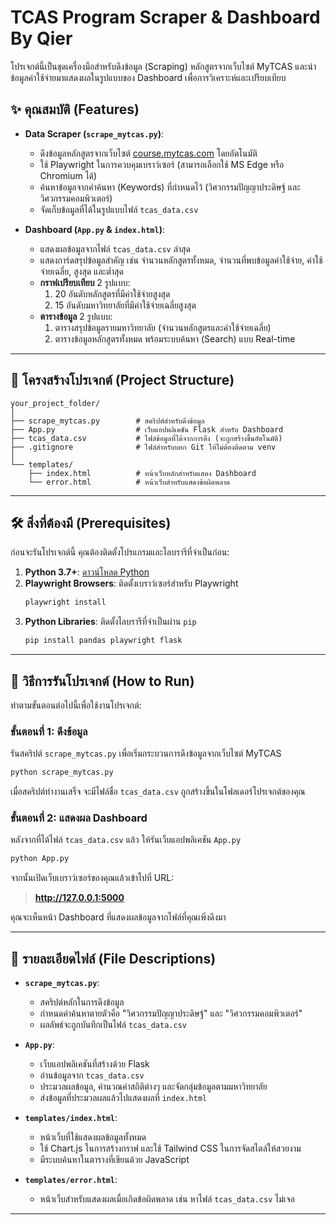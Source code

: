 # TCAS Program Scraper & Dashboard By  Qier

โปรเจกต์นี้เป็นชุดเครื่องมือสำหรับดึงข้อมูล (Scraping) หลักสูตรจากเว็บไซต์ MyTCAS และนำข้อมูลค่าใช้จ่ายมาแสดงผลในรูปแบบของ Dashboard เพื่อการวิเคราะห์และเปรียบเทียบ

## ✨ คุณสมบัติ (Features)

- **Data Scraper (`scrape_mytcas.py`)**:
  - ดึงข้อมูลหลักสูตรจากเว็บไซต์ [course.mytcas.com](https://course.mytcas.com) โดยอัตโนมัติ
  - ใช้ Playwright ในการควบคุมเบราว์เซอร์ (สามารถเลือกใช้ MS Edge หรือ Chromium ได้)
  - ค้นหาข้อมูลจากคำค้นหา (Keywords) ที่กำหนดไว้ (วิศวกรรมปัญญาประดิษฐ์ และ วิศวกรรมคอมพิวเตอร์)
  - จัดเก็บข้อมูลที่ได้ในรูปแบบไฟล์ `tcas_data.csv`

- **Dashboard (`App.py` & `index.html`)**:
  - แสดงผลข้อมูลจากไฟล์ `tcas_data.csv` ล่าสุด
  - แสดงการ์ดสรุปข้อมูลสำคัญ เช่น จำนวนหลักสูตรทั้งหมด, จำนวนที่พบข้อมูลค่าใช้จ่าย, ค่าใช้จ่ายเฉลี่ย, สูงสุด และต่ำสุด
  - **กราฟเปรียบเทียบ** 2 รูปแบบ:
    1.  20 อันดับหลักสูตรที่มีค่าใช้จ่ายสูงสุด
    2.  15 อันดับมหาวิทยาลัยที่มีค่าใช้จ่ายเฉลี่ยสูงสุด
  - **ตารางข้อมูล** 2 รูปแบบ:
    1.  ตารางสรุปข้อมูลรายมหาวิทยาลัย (จำนวนหลักสูตรและค่าใช้จ่ายเฉลี่ย)
    2.  ตารางข้อมูลหลักสูตรทั้งหมด พร้อมระบบค้นหา (Search) แบบ Real-time

---

## 📂 โครงสร้างโปรเจกต์ (Project Structure)

```
your_project_folder/
│
├── scrape_mytcas.py        # สคริปต์สำหรับดึงข้อมูล
├── App.py                  # เว็บแอปพลิเคชัน Flask สำหรับ Dashboard
├── tcas_data.csv           # ไฟล์ข้อมูลที่ได้จากการดึง (จะถูกสร้างขึ้นอัตโนมัติ)
├── .gitignore              # ไฟล์สำหรับบอก Git ให้ไม่ต้องติดตาม venv
│
└── templates/
    ├── index.html          # หน้าเว็บหลักสำหรับแสดง Dashboard
    └── error.html          # หน้าเว็บสำหรับแสดงข้อผิดพลาด
```

---

## 🛠️ สิ่งที่ต้องมี (Prerequisites)

ก่อนจะรันโปรเจกต์นี้ คุณต้องติดตั้งโปรแกรมและไลบรารีที่จำเป็นก่อน:

1.  **Python 3.7+**: [ดาวน์โหลด Python](https://www.python.org/downloads/)
2.  **Playwright Browsers**: ติดตั้งเบราว์เซอร์สำหรับ Playwright
    ```bash
    playwright install
    ```
3.  **Python Libraries**: ติดตั้งไลบรารีที่จำเป็นผ่าน `pip`
    ```bash
    pip install pandas playwright flask
    ```

---

## 🚀 วิธีการรันโปรเจกต์ (How to Run)

ทำตามขั้นตอนต่อไปนี้เพื่อใช้งานโปรเจกต์:

### ขั้นตอนที่ 1: ดึงข้อมูล

รันสคริปต์ `scrape_mytcas.py` เพื่อเริ่มกระบวนการดึงข้อมูลจากเว็บไซต์ MyTCAS

```bash
python scrape_mytcas.py
```

เมื่อสคริปต์ทำงานเสร็จ จะมีไฟล์ชื่อ `tcas_data.csv` ถูกสร้างขึ้นในโฟลเดอร์โปรเจกต์ของคุณ

### ขั้นตอนที่ 2: แสดงผล Dashboard

หลังจากที่ได้ไฟล์ `tcas_data.csv` แล้ว ให้รันเว็บแอปพลิเคชัน `App.py`

```bash
python App.py
```

จากนั้นเปิดเว็บเบราว์เซอร์ของคุณแล้วเข้าไปที่ URL:

> **http://127.0.0.1:5000**

คุณจะเห็นหน้า Dashboard ที่แสดงผลข้อมูลจากไฟล์ที่คุณเพิ่งดึงมา

---

## 📄 รายละเอียดไฟล์ (File Descriptions)

- **`scrape_mytcas.py`**:
  - สคริปต์หลักในการดึงข้อมูล
  - กำหนดคำค้นหาตายตัวคือ "วิศวกรรมปัญญาประดิษฐ์" และ "วิศวกรรมคอมพิวเตอร์"
  - ผลลัพธ์จะถูกบันทึกเป็นไฟล์ `tcas_data.csv`

- **`App.py`**:
  - เว็บแอปพลิเคชันที่สร้างด้วย Flask
  - อ่านข้อมูลจาก `tcas_data.csv`
  - ประมวลผลข้อมูล, คำนวณค่าสถิติต่างๆ และจัดกลุ่มข้อมูลตามมหาวิทยาลัย
  - ส่งข้อมูลที่ประมวลผลแล้วไปแสดงผลที่ `index.html`

- **`templates/index.html`**:
  - หน้าเว็บที่ใช้แสดงผลข้อมูลทั้งหมด
  - ใช้ Chart.js ในการสร้างกราฟ และใช้ Tailwind CSS ในการจัดสไตล์ให้สวยงาม
  - มีระบบค้นหาในตารางที่เขียนด้วย JavaScript

- **`templates/error.html`**:
  - หน้าเว็บสำหรับแสดงผลเมื่อเกิดข้อผิดพลาด เช่น หาไฟล์ `tcas_data.csv` ไม่เจอ

---
